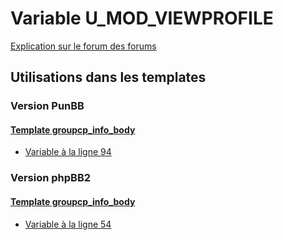 # Variable U_MOD_VIEWPROFILE
[Explication sur le forum des forums](http://forum.forumactif.com/t294113-listing-des-variables#U_MOD_VIEWPROFILE)
## Utilisations dans les templates
### Version PunBB
#### [Template groupcp_info_body](punbb/groupcp_info_body.md)
* [Variable à la ligne 94](../punbb/groupcp_info_body.tpl#L94)
### Version phpBB2
#### [Template groupcp_info_body](subsilver/groupcp_info_body.md)
* [Variable à la ligne 54](../subsilver/groupcp_info_body.tpl#L54)
